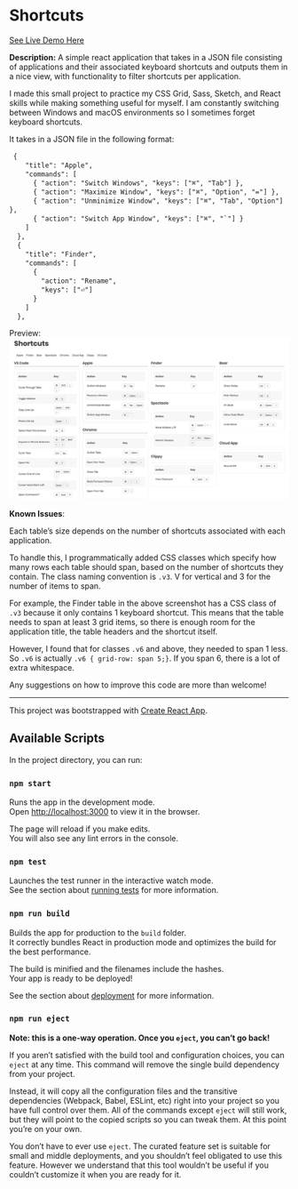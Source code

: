 # Shortcuts

[See Live Demo Here](https://shortcuts.anjagusev.com)

**Description:** A simple react application that takes in a JSON file consisting of applications and their associated keyboard shortcuts and outputs them in a nice view, with functionality to filter shortcuts per application.

I made this small project to practice my CSS Grid, Sass, Sketch, and React skills while making something useful for myself. I am constantly switching between Windows and macOS environments so I sometimes forget keyboard shortcuts.

It takes in a JSON file in the following format:

```
 {
    "title": "Apple",
    "commands": [
      { "action": "Switch Windows", "keys": ["⌘", "Tab"] },
      { "action": "Maximize Window", "keys": ["⌘", "Option", "="] },
      { "action": "Unminimize Window", "keys": ["⌘", "Tab", "Option"] },
      { "action": "Switch App Window", "keys": ["⌘", "`"] }
    ]
  },
  {
    "title": "Finder",
    "commands": [
      {
        "action": "Rename",
        "keys": ["⏎"]
      }
    ]
  },
```

Preview:
![](Shortcuts/508F5326-6582-48DE-A08F-A99195DA357C.png)

**Known Issues**:

Each table’s size depends on the number of shortcuts associated with each application.

To handle this, I programmatically added CSS classes which specify how many rows each table should span, based on the number of shortcuts they contain. The class naming convention is `.v3`. V for vertical and 3 for the number of items to span.

For example, the Finder table in the above screenshot has a CSS class of `.v3` because it only contains 1 keyboard shortcut. This means that the table needs to span at least 3 grid items, so there is enough room for the application title, the table headers and the shortcut itself.

However, I found that for classes `.v6` and above, they needed to span 1 less. So `.v6` is actually `.v6 { grid-row: span 5;}`. If you span 6, there is a lot of extra whitespace.

Any suggestions on how to improve this code are more than welcome!

---

This project was bootstrapped with [Create React App](https://github.com/facebook/create-react-app).

## Available Scripts

In the project directory, you can run:

### `npm start`

Runs the app in the development mode.<br>
Open [http://localhost:3000](http://localhost:3000) to view it in the browser.

The page will reload if you make edits.<br>
You will also see any lint errors in the console.

### `npm test`

Launches the test runner in the interactive watch mode.<br>
See the section about [running tests](https://facebook.github.io/create-react-app/docs/running-tests) for more information.

### `npm run build`

Builds the app for production to the `build` folder.<br>
It correctly bundles React in production mode and optimizes the build for the best performance.

The build is minified and the filenames include the hashes.<br>
Your app is ready to be deployed!

See the section about [deployment](https://facebook.github.io/create-react-app/docs/deployment) for more information.

### `npm run eject`

**Note: this is a one-way operation. Once you `eject`, you can’t go back!**

If you aren’t satisfied with the build tool and configuration choices, you can `eject` at any time. This command will remove the single build dependency from your project.

Instead, it will copy all the configuration files and the transitive dependencies (Webpack, Babel, ESLint, etc) right into your project so you have full control over them. All of the commands except `eject` will still work, but they will point to the copied scripts so you can tweak them. At this point you’re on your own.

You don’t have to ever use `eject`. The curated feature set is suitable for small and middle deployments, and you shouldn’t feel obligated to use this feature. However we understand that this tool wouldn’t be useful if you couldn’t customize it when you are ready for it.

